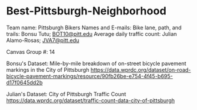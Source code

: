 # Best-Pittsburgh-Neighborhood

Team name: Pittsburgh Bikers
Names and E-mails:
      Bike lane, path, and trails: Bonsu Tutu; BOT10@pitt.edu
      Average daily traffic count: Julian Alamo-Rosas; JVA7@pitt.edu
      
Canvas Group #: 14

Bonsu's Dataset: 
Mile-by-mile breakdown of on-street bicycle pavement markings in the City of Pittsburgh
https://data.wprdc.org/dataset/on-road-bicycle-pavement-markings/resource/90fb26be-e754-4f45-b695-d17f0645dd2b

Julian's Dataset:
City of Pittsburgh Traffic Count 
https://data.wprdc.org/dataset/traffic-count-data-city-of-pittsburgh
